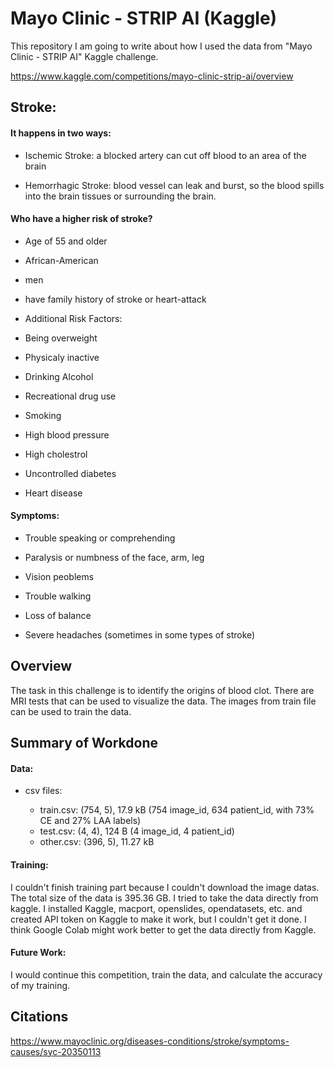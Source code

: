 # Mayo Clinic - STRIP AI (Kaggle)

This repository I am going to write about how I used the data from "Mayo Clinic - STRIP AI" Kaggle challenge.

https://www.kaggle.com/competitions/mayo-clinic-strip-ai/overview

## Stroke:

#### It happens in two ways:

- Ischemic Stroke: a blocked artery can cut off blood to an area of the brain

- Hemorrhagic Stroke: blood vessel can leak and burst, so the blood spills into the brain tissues or surrounding the brain.

#### Who have a higher risk of stroke?

- Age of 55 and older

- African-American

- men

- have family history of stroke or heart-attack

- Additional Risk Factors:

- Being overweight

- Physicaly inactive

- Drinking Alcohol

- Recreational drug use

- Smoking

- High blood pressure

- High cholestrol

- Uncontrolled diabetes

- Heart disease

#### Symptoms:

- Trouble speaking or comprehending

- Paralysis or numbness of the face, arm, leg

- Vision peoblems

- Trouble walking

- Loss of balance

- Severe headaches (sometimes in some types of stroke)



## Overview

The task in this challenge is to identify the origins of blood clot. There are MRI tests that can be used to visualize the data. The images from train file can be used to train the data.


## Summary of Workdone

#### Data:

- csv files:

  - train.csv: (754, 5), 17.9 kB (754 image_id, 634 patient_id, with 73% CE and 27% LAA labels)
  - test.csv: (4, 4), 124 B (4 image_id, 4 patient_id)
  - other.csv: (396, 5), 11.27 kB



#### Training:

I couldn't finish training part because I couldn't download the image datas. The total size of the data is 395.36 GB.
I tried to take the data directly from kaggle. I installed Kaggle, macport, openslides, opendatasets, etc. and created API token on Kaggle to make it work, but I couldn't get it done. I think Google Colab might work better to get the data directly from Kaggle.


#### Future Work:

I would continue this competition, train the data, and calculate the accuracy of my training.

## Citations

https://www.mayoclinic.org/diseases-conditions/stroke/symptoms-causes/syc-20350113
